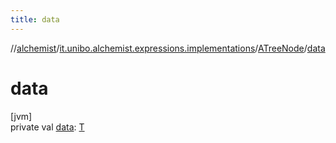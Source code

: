 ```yaml
---
title: data
---
```

//[alchemist](../../../index.html)/[it.unibo.alchemist.expressions.implementations](../index.html)/[ATreeNode](index.html)/[data](data.html)



# data



[jvm]\
private val [data](data.html): [T](index.html)




